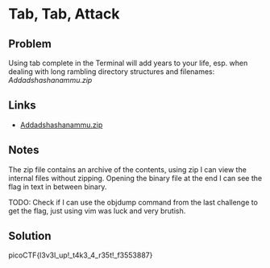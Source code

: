 # Tab, Tab, Attack
## Problem
Using tab complete in the Terminal will add years to your life, esp. when dealing with long rambling directory structures and filenames: *Addadshashanammu.zip*

## Links
* [Addadshashanammu.zip](https://mercury.picoctf.net/static/e38f6a5b69b45d21e33cf7281d8c2531/Addadshashanammu.zip)

## Notes
The zip file contains an archive of the contents, using zip I can view the internal files without zipping. Opening the binary file at the end I can see the flag in text in between binary.

TODO: Check if I can use the objdump command from the last challenge to get the flag, just using vim was luck and very brutish.

## Solution
picoCTF{l3v3l_up!_t4k3_4_r35t!_f3553887}